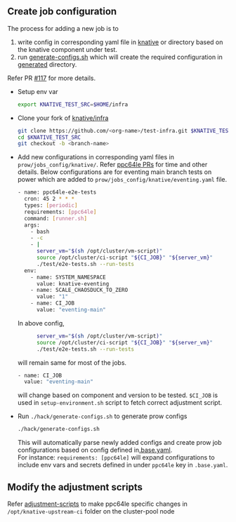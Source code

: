 ## Create job configuration

The process for adding a new job is to
1. write config in corresponding yaml file in [knative](https://github.com/knative/infra/tree/main/prow/jobs_config/knative) or [](https://github.com/knative/infra/tree/main/prow/jobs_config/knative-extensions) directory based on the knative component under test.
2. run [generate-configs.sh](https://github.com/knative/infra/blob/main/hack/generate-configs.sh) which will create the required configuration in [generated](https://github.com/knative/infra/tree/main/prow/jobs/generated) directory.

Refer PR [#117](https://github.com/knative/infra/pull/117) for more details.

- Setup env var

  ```bash
  export KNATIVE_TEST_SRC=$HOME/infra
  ```
    
- Clone your fork of [knative/infra](https://github.com/knative/infra)

  ```bash
  git clone https://github.com/<org-name>/test-infra.git $KNATIVE_TEST_SRC
  cd $KNATIVE_TEST_SRC
  git checkout -b <branch-name>
  ```
    
- Add new configurations in corresponding yaml files in  `prow/jobs_config/knative/`. Refer [ppc64le PRs](https://github.com/knative/infra/pulls?q=ppc64le) for time and other details. 
Below configurations are for eventing main branch tests on power which are added to `prow/jobs_config/knative/eventing.yaml` file.
  ```bash
  - name: ppc64le-e2e-tests
    cron: 45 2 * * *
    types: [periodic]
    requirements: [ppc64le]
    command: [runner.sh]
    args:
      - bash
      - -c
      - |
        server_vm="$(sh /opt/cluster/vm-script)"
        source /opt/cluster/ci-script "${CI_JOB}" "${server_vm}"
        ./test/e2e-tests.sh --run-tests
    env:
      - name: SYSTEM_NAMESPACE
        value: knative-eventing
      - name: SCALE_CHAOSDUCK_TO_ZERO
        value: "1"
      - name: CI_JOB
        value: "eventing-main"
  ```
  
  In above config, 
  
  ```bash
        server_vm="$(sh /opt/cluster/vm-script)"
        source /opt/cluster/ci-script "${CI_JOB}" "${server_vm}"
        ./test/e2e-tests.sh --run-tests
  ```
  
  will remain same for most of the jobs. 
  
  ```bash
  - name: CI_JOB
    value: "eventing-main"
  ```
  
  will change based on component and version to be tested. `$CI_JOB` is used in `setup-environment.sh` script to fetch correct adjustment script.

- Run `./hack/generate-configs.sh` to generate prow configs

  ```bash
  ./hack/generate-configs.sh
  ```
  
  This will automatically parse newly added configs and create prow job configurations based on config defined in[.base.yaml](https://github.com/knative/infra/blob/a6bc64d2da9f4055041b4f50925e0a405e4c9e60/prow/jobs_config/.base.yaml#L223).  
  For instance: `requirements: [ppc64le]` will expand configurations to include env vars and secrets defined in under `ppc64le` key in `.base.yaml`.

## Modify the adjustment scripts

Refer [adjustment-scripts](https://github.ibm.com/ppc64le-automation/knative-upstream-ci/blob/v-dev/docs/adjustment-scripts.md) to make ppc64le specific changes in `/opt/knative-upstream-ci` folder on the cluster-pool node